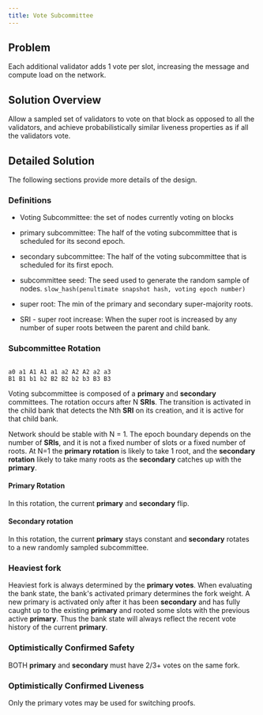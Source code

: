 ```yaml
---
title: Vote Subcommittee
---
```


## Problem

Each additional validator adds 1 vote per slot, increasing the
message and compute load on the network.

## Solution Overview

Allow a sampled set of validators to vote on that block as opposed
to all the validators, and achieve probabilistically similar liveness
properties as if all the validators vote.

## Detailed Solution

The following sections provide more details of the design.

### Definitions

* Voting Subcommittee: the set of nodes currently voting on blocks

* primary subcommittee: The half of the voting subcommittee that
is scheduled for its second epoch.

* secondary subcommittee: The half of the voting subcommittee that
is scheduled for its first epoch.

* subcommittee seed: The seed used to generate the random sample of
nodes. `slow_hash(penultimate snapshot hash, voting epoch number)`

* super root: The min of the primary and secondary super-majority
roots.

* SRI - super root increase: When the super root is increased by
any number of super roots between the parent and child bank.

### Subcommittee Rotation

```

a0 a1 A1 A1 a1 a2 A2 A2 a2 a3
B1 B1 b1 b2 B2 B2 b2 b3 B3 B3
```

Voting subcommittee is composed of a **primary** and **secondary**
committees. The rotation occurs after N **SRIs**. The transition
is activated in the child bank that detects the Nth **SRI** on its
creation, and it is active for that child bank.

Network should be stable with N = 1. The epoch boundary depends on
the number of **SRIs**, and it is not a fixed number of slots or a
fixed number of roots. At N=1 the **primary rotation** is likely
to take 1 root, and the **secondary rotation** likely to take many
roots as the **secondary** catches up with the **primary**.

#### Primary Rotation

In this rotation, the current **primary** and **secondary** flip.

#### Secondary rotation

In this rotation, the current **primary** stays constant and
**secondary** rotates to a new randomly sampled subcommittee.

### Heaviest fork

Heaviest fork is always determined by the **primary votes**. When
evaluating the bank state, the bank's activated primary determines
the fork weight. A new primary is activated only after it has been
**secondary** and has fully caught up to the existing **primary**
and rooted some slots with the previous active **primary**. Thus
the bank state will always reflect the recent vote history of the
current **primary**.

### Optimistically Confirmed Safety

BOTH **primary** and **secondary** must have 2/3+ votes on the same
fork.

### Optimistically Confirmed Liveness

Only the primary votes may be used for switching proofs.

